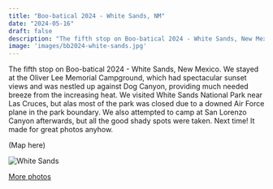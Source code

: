 ```yaml
---
title: "Boo-batical 2024 - White Sands, NM"
date: "2024-05-16"
draft: false
description: "The fifth stop on Boo-batical 2024 - White Sands, New Mexico. We stayed at the Oliver Lee Memorial Campground, which had spectacular sunset views and was nestled up against Dog Canyon, providing much needed breeze from the increasing heat. We visited White Sands National Park near Las Cruces, but alas most of the park was closed due to a downed Air Force plane in the park boundary. We also attempted to camp at San Lorenzo Canyon afterwards, but all the good shady spots were taken. Next time! It made for great photos anyhow."
image: 'images/bb2024-white-sands.jpg'
---
```


The fifth stop on Boo-batical 2024 - White Sands, New Mexico. We stayed at the Oliver Lee Memorial Campground, which had spectacular sunset views and was nestled up against Dog Canyon, providing much needed breeze from the increasing heat. We visited White Sands National Park near Las Cruces, but alas most of the park was closed due to a downed Air Force plane in the park boundary. We also attempted to camp at San Lorenzo Canyon afterwards, but all the good shady spots were taken. Next time! It made for great photos anyhow.

(Map here)

![White Sands](/images/bb2024-white-sands.jpg)


[More photos](https://photos.app.goo.gl/cbn9sHEG2XRc8PFe7)

